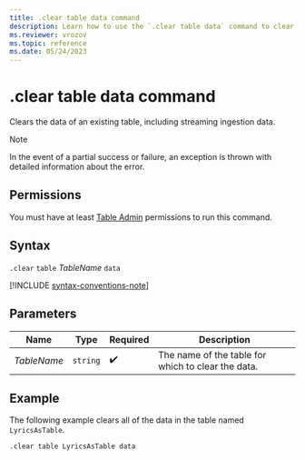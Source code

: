```yaml
---
title: .clear table data command
description: Learn how to use the `.clear table data` command to clear data from an existing table.
ms.reviewer: vrozov
ms.topic: reference
ms.date: 05/24/2023
---
```

# .clear table data command

Clears the data of an existing table, including streaming ingestion data.

> [!NOTE]
> In the event of a partial success or failure, an exception is thrown with detailed information about the error.

## Permissions

You must have at least [Table Admin](access-control/role-based-access-control.md) permissions to run this command.

## Syntax

`.clear` `table` *TableName* `data`

[!INCLUDE [syntax-conventions-note](../includes/syntax-conventions-note.md)]

## Parameters

|Name|Type|Required|Description|
|--|--|--|--|
|*TableName*| `string` | :heavy_check_mark:|The name of the table for which to clear the data.|

## Example

The following example clears all of the data in the table named `LyricsAsTable`.

```kusto
.clear table LyricsAsTable data 
```
